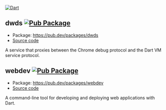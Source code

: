 [![Dart](https://github.com/dart-lang/webdev/workflows/Dart%20CI/badge.svg)](https://github.com/dart-lang/webdev/actions?query=workflow%3A%22Dart+CI%22+branch%3Amaster)

## dwds [![Pub Package](https://img.shields.io/pub/v/dwds.svg)](https://pub.dev/packages/dwds)

* Package: https://pub.dev/packages/dwds
* [Source code](dwds)

A service that proxies between the Chrome debug protocol and the Dart VM service protocol.

## webdev [![Pub Package](https://img.shields.io/pub/v/webdev.svg)](https://pub.dev/packages/webdev)

* Package: https://pub.dev/packages/webdev
* [Source code](webdev)

A command-line tool for developing and deploying web applications with Dart.
